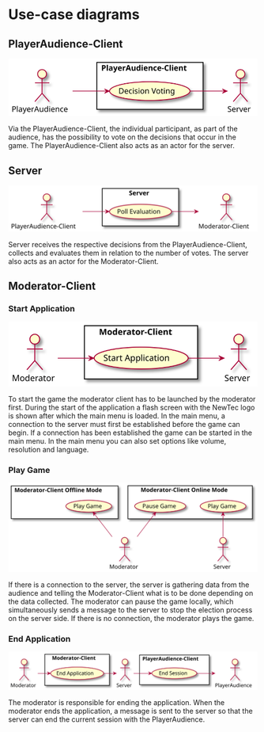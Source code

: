 # Use-case diagrams



## PlayerAudience-Client
![PlayerAudience-Client](diagrams/UseCase/PlayerAudience_Client.svg)

Via the PlayerAudience-Client, the individual participant, as part of the audience, has the possibility to vote on the decisions that occur in the game. 
The PlayerAudience-Client also acts as an actor for the server.

## Server
![Server](diagrams/UseCase/Server.svg)

Server receives the respective decisions from the PlayerAudience-Client, collects and evaluates them in relation to the number of votes.
The server also acts as an actor for the Moderator-Client.

## Moderator-Client

### Start Application
![Start Application](diagrams/UseCase/Moderator_Client_A.svg)

To start the game the moderator client has to be launched by the moderator first.
During the start of the application a flash screen with the NewTec logo is shown after which the main menu is loaded.
In the main menu, a connection to the server must first be established before the game can begin.
If a connection has been established the game can be started in the main menu.
In the main menu you can also set options like volume, resolution and language.


### Play Game

![Play Game](diagrams/UseCase/Moderator_Client_B.svg)

If there is a connection to the server, the server is gathering data from the audience and telling the Moderator-Client what is to be done depending on the data collected. The moderator can pause the game locally, which simultaneously sends a message to the server to stop the election process on the server side. If there is no connection, the moderator plays the game.

### End Application

![End Application](diagrams/UseCase/Moderator_Client_C.svg)

The moderator is responsible for ending the application. When the moderator ends the application, a message is sent to the server so that the server can end the current session with the PlayerAudience.

